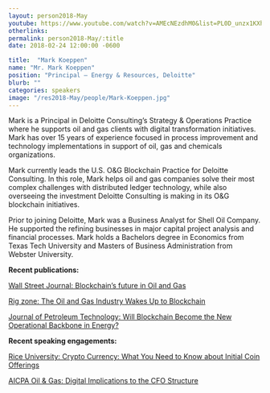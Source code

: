 ```yaml
---
layout: person2018-May
youtube: https://www.youtube.com/watch?v=AMEcNEzdhM0&list=PL0D_unzx1KXhvrIzPl1j0mrihgq44nGOh&index=15&t=0s
otherlinks: 
permalink: person2018-May/:title
date: 2018-02-24 12:00:00 -0600

title:  "Mark Koeppen"
name: "Mr. Mark Koeppen"
position: "Principal – Energy & Resources, Deloitte"
blurb: ""
categories: speakers
image: "/res2018-May/people/Mark-Koeppen.jpg"
---
```

Mark is a Principal in Deloitte Consulting’s Strategy & Operations Practice where he supports oil and gas clients with digital
transformation initiatives. Mark has over 15 years of experience focused in process improvement and technology
implementations in support of oil, gas and chemicals organizations.

Mark currently leads the U.S. O&G Blockchain Practice for Deloitte Consulting. In this role, Mark helps oil and gas
companies solve their most complex challenges with distributed ledger technology, while also overseeing the investment
Deloitte Consulting is making in its O&G blockchain initiatives.

Prior to joining Deloitte, Mark was a Business Analyst for Shell Oil Company. He supported the refining businesses in major
capital project analysis and financial processes. Mark holds a Bachelors degree in Economics from Texas Tech University
and Masters of Business Administration from Webster University.

**Recent publications:**

[Wall Street Journal: Blockchain’s future in Oil and Gas](http://deloitte.wsj.com/cio/2017/06/14/blockchains-future-in-oil-and-gas/)

[Rig zone: The Oil and Gas Industry Wakes Up to Blockchain](https://www.rigzone.com/news/the_oil_and_gas_industry_wakes_up_to_blockchain-14-dec-2017-152805-article/?all=hg2)

[Journal of Petroleum Technology: Will Blockchain Become the New Operational Backbone in Energy?](https://www.spe.org/en/jpt/jpt-article-detail/?art=4108) 

**Recent speaking engagements:**

[Rice University: Crypto Currency: What You Need to Know about Initial Coin Offerings](https://www.riceeo.com/event-2818551) 

[AICPA Oil & Gas: Digital Implications to the CFO Structure](http://media.aicpastore.com/Publication/ConferenceDocs/2016-OIL-Brochure.pdf)
